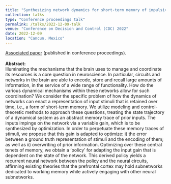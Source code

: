 ```yaml
---
title: "Synthesizing network dynamics for short-term memory of impulsive inputs"
collection: talks
type: "Conference proceedings talk"
permalink: /talks/2022-12-09-talk
venue: "Conference on Decision and Control (CDC) 2022"
date: 2022-12-09
location: "Cancun, Mexico"
---
```


[Associated paper](https://ieeexplore.ieee.org/document/9993238) (published in conference proceedings). <br>
<br>
<b>Abstract:</b> <br>
Illuminating the mechanisms that the brain uses to manage and coordinate its resources is a core question in neuroscience. In particular, circuits and networks in the brain are able to encode, store and recall large amounts of information, in the service of a wide range of functionality. How do the various dynamical mechanisms within these networks allow for such coordination? We consider the specific problem of how the dynamics of networks can enact a representation of input stimuli that is retained over time, i.e., a form of short-term memory. We utilize modeling and control-theoretic methods to approach these questions, treating the state trajectory of a dynamical system as an abstract memory trace of prior inputs. The inputs impinge on the network via a variable gain, which is to be synthesized by optimization. In order to perpetuate these memory traces of stimuli, we propose that this gain is adapted to optimize: i) the error between a ground truth representation of stimuli and the encoding of them; as well as ii) overwriting of prior information. Optimizing over these central tenets of memory, we obtain a ‘policy’ for adapting the input gain that is dependent on the state of the network. This derived policy yields a recurrent neural network between the policy and the neural circuits, affirming existing theories that the prefrontal cortex may hold subnetworks dedicated to working memory while actively engaging with other neural subnetworks. 
